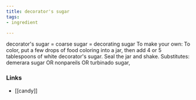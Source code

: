 ```yaml
---
title: decorator's sugar
tags:
- ingredient

---
```

decorator's sugar = coarse sugar = decorating sugar To make your own: To color, put a few drops of food coloring into a jar, then add 4 or 5 tablespoons of white decorator's sugar. Seal the jar and shake. Substitutes: demerara sugar OR nonpareils OR turbinado sugar,

### Links

* [[candy]]
